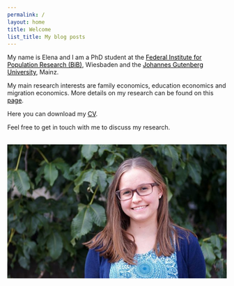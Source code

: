 ```yaml
---
permalink: /
layout: home
title: Welcome
list_title: My blog posts
---
```





My name is Elena and I am a PhD student at the <a href="https://www.bib.bund.de/DE/Institut/Mitarbeiter/Ziege/Ziege.html" style="color:black; text-decoration: underline;">Federal Institute for Population Research (BiB)</a>, Wiesbaden and the <a href="https://startseite.uni-mainz.de" style="color:black; text-decoration: underline;">Johannes Gutenberg University</a>, Mainz.

My main research interests are family economics, education economics and migration economics. More details on my research can be found on this <a href="/research.html" style="color:black; text-decoration: underline;">page</a>.

Here you can download my <a href="https://drive.google.com/file/d/1J5j2-OxePIo3GvP4S-bk9R1cEQLKdSjV/view?usp=sharing" style="color:black; text-decoration: underline;">CV</a>.

Feel free to get in touch with me to discuss my research.



<br/>

<center><img src="/assets/imgs/bild_horiziontal.jpg" width="600px">



